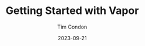 ---
slug: "/talks/swift-connection/september-2023/tim-condon-getting-started-with-vapor"
date: 2023-09-21
title: "Getting Started with Vapor"
author: "Tim Condon"
video: null
thumbnail: null
slides: 
tags: []
year: 2023
conference: swift-connection
edition: september-2023
allow_ads: false
---